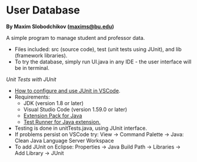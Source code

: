 # User Database
**By Maxim Slobodchikov (maxims@bu.edu)**

A simple program to manage student and professor data.
- Files included: src (source code), test (unit tests using JUnit), and lib (framework libraries).
- To try the database, simply run UI.java in any IDE - the user interface will be in terminal.


*Unit Tests with JUnit*
- [How to configure and use JUnit in VSCode](https://code.visualstudio.com/docs/java/java-testing).
- Requirements:
  -  JDK (version 1.8 or later)
  -  Visual Studio Code (version 1.59.0 or later)
  -  [Extension Pack for Java](https://marketplace.visualstudio.com/items?itemName=vscjava.vscode-java-pack)
  -  [Test Runner for Java extension.](https://marketplace.visualstudio.com/items?itemName=vscjava.vscode-java-test.)
- Testing is done in unitTests.java, using JUnit interface.
- If problems persist on VSCode try: View -> Command Palette -> Java: Clean Java Language Server Workspace
- To add JUnit on Eclipse: Properties -> Java Build Path -> Libraries -> Add Library -> JUnit
